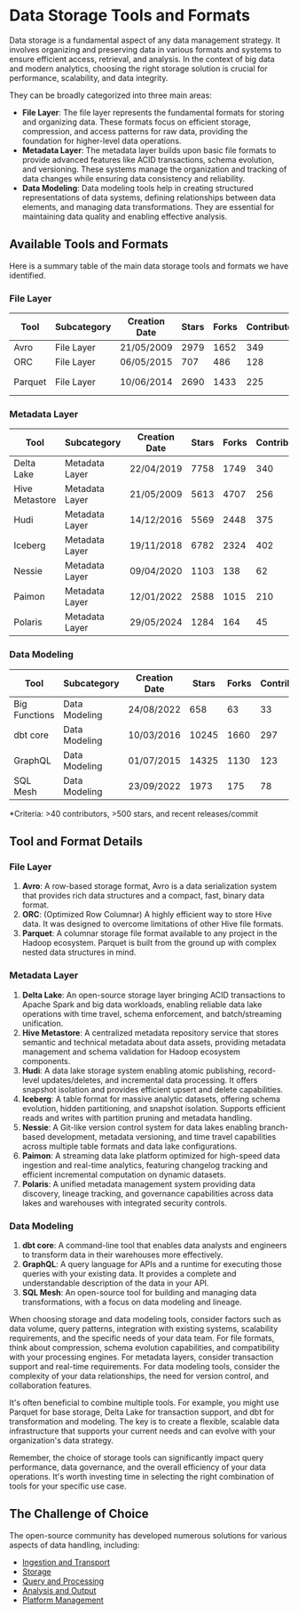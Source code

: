 # Data Storage Tools and Formats

Data storage is a fundamental aspect of any data management strategy. It involves organizing and preserving data in various formats and systems to ensure efficient access, retrieval, and analysis. In the context of big data and modern analytics, choosing the right storage solution is crucial for performance, scalability, and data integrity.

They can be broadly categorized into three main areas:
- **File Layer**: The file layer represents the fundamental formats for storing and organizing data. These formats focus on efficient storage, compression, and access patterns for raw data, providing the foundation for higher-level data operations.
- **Metadata Layer**: The metadata layer builds upon basic file formats to provide advanced features like ACID transactions, schema evolution, and versioning. These systems manage the organization and tracking of data changes while ensuring data consistency and reliability.
- **Data Modeling**: Data modeling tools help in creating structured representations of data systems, defining relationships between data elements, and managing data transformations. They are essential for maintaining data quality and enabling effective analysis.

## Available Tools and Formats

Here is a summary table of the main data storage tools and formats we have identified.

### File Layer

| Tool | Subcategory | Creation Date | Stars | Forks | Contributors | Last Release | Latest Commit | Meets Criteria* | Link |
|---|---|---|---|---|---|---|---|---|---|
| Avro | File Layer | 21/05/2009 | 2979 | 1652 | 349 | 05/08/2024 | 19/01/2025 | Yes | https://github.com/apache/avro |
| ORC | File Layer | 06/05/2015 | 707 | 486 | 128 | 10/01/2025 | 16/01/2025 | Yes | https://github.com/apache/orc |
| Parquet | File Layer | 10/06/2014 | 2690 | 1433 | 225 | 02/12/2024 | 19/01/2025 | Yes | https://github.com/apache/parquet-mr |

### Metadata Layer

| Tool | Subcategory | Creation Date | Stars | Forks | Contributors | Last Release | Latest Commit | Meets Criteria* | Link |
|---|---|---|---|---|---|---|---|---|---|
| Delta Lake | Metadata Layer | 22/04/2019 | 7758 | 1749 | 340 | 06/01/2025 | 17/01/2025 | Yes | https://github.com/delta-io/delta |
| Hive Metastore | Metadata Layer | 21/05/2009 | 5613 | 4707 | 256 | N/A | 16/01/2025 | Yes | https://github.com/apache/hive |
| Hudi | Metadata Layer | 14/12/2016 | 5569 | 2448 | 375 | 11/12/2024 | 19/01/2025 | Yes | https://github.com/apache/hudi |
| Iceberg | Metadata Layer | 19/11/2018 | 6782 | 2324 | 402 | 06/12/2024 | 19/01/2025 | Yes | https://github.com/apache/iceberg |
| Nessie | Metadata Layer | 09/04/2020 | 1103 | 138 | 62 | 18/12/2024 | 19/01/2025 | Yes | https://github.com/projectnessie/nessie |
| Paimon | Metadata Layer | 12/01/2022 | 2588 | 1015 | 210 | N/A | 17/01/2025 | Yes | https://github.com/apache/paimon |
| Polaris | Metadata Layer | 29/05/2024 | 1284 | 164 | 45 | N/A | 18/01/2025 | Yes | https://github.com/apache/polaris |

### Data Modeling

| Tool | Subcategory | Creation Date | Stars | Forks | Contributors | Last Release | Latest Commit | Meets Criteria* | Link |
|---|---|---|---|---|---|---|---|---|---|
| Big Functions | Data Modeling | 24/08/2022 | 658 | 63 | 33 | 08/11/2024 | 17/01/2025 | No | https://github.com/unytics/bigfunctions |
| dbt core | Data Modeling | 10/03/2016 | 10245 | 1660 | 297 | 16/12/2024 | 17/01/2025 | Yes | https://github.com/dbt-labs/dbt-core |
| GraphQL | Data Modeling | 01/07/2015 | 14325 | 1130 | 123 | 27/10/2021 | 19/12/2024 | Yes | https://github.com/graphql/graphql-spec |
| SQL Mesh | Data Modeling | 23/09/2022 | 1973 | 175 | 78 | 19/01/2025 | 19/01/2025 | Yes | https://github.com/TobikoData/sqlmesh |

*Criteria: >40 contributors, >500 stars, and recent releases/commit

## Tool and Format Details

### File Layer

1. **Avro**: A row-based storage format, Avro is a data serialization system that provides rich data structures and a compact, fast, binary data format.
2. **ORC**: (Optimized Row Columnar) A highly efficient way to store Hive data. It was designed to overcome limitations of other Hive file formats.
3. **Parquet**: A columnar storage file format available to any project in the Hadoop ecosystem. Parquet is built from the ground up with complex nested data structures in mind.

### Metadata Layer

1. **Delta Lake**: An open-source storage layer bringing ACID transactions to Apache Spark and big data workloads, enabling reliable data lake operations with time travel, schema enforcement, and batch/streaming unification.
2. **Hive Metastore**: A centralized metadata repository service that stores semantic and technical metadata about data assets, providing metadata management and schema validation for Hadoop ecosystem components.
3. **Hudi**: A data lake storage system enabling atomic publishing, record-level updates/deletes, and incremental data processing. It offers snapshot isolation and provides efficient upsert and delete capabilities.
4. **Iceberg**: A table format for massive analytic datasets, offering schema evolution, hidden partitioning, and snapshot isolation. Supports efficient reads and writes with partition pruning and metadata handling.
5. **Nessie**: A Git-like version control system for data lakes enabling branch-based development, metadata versioning, and time travel capabilities across multiple table formats and data lake configurations.
6. **Paimon**: A streaming data lake platform optimized for high-speed data ingestion and real-time analytics, featuring changelog tracking and efficient incremental computation on dynamic datasets.
7. **Polaris**: A unified metadata management system providing data discovery, lineage tracking, and governance capabilities across data lakes and warehouses with integrated security controls.

### Data Modeling

1. **dbt core**: A command-line tool that enables data analysts and engineers to transform data in their warehouses more effectively.
2. **GraphQL**: A query language for APIs and a runtime for executing those queries with your existing data. It provides a complete and understandable description of the data in your API.
3. **SQL Mesh**: An open-source tool for building and managing data transformations, with a focus on data modeling and lineage.

When choosing storage and data modeling tools, consider factors such as data volume, query patterns, integration with existing systems, scalability requirements, and the specific needs of your data team. For file formats, think about compression, schema evolution capabilities, and compatibility with your processing engines. For metadata layers, consider transaction support and real-time requirements. For data modeling tools, consider the complexity of your data relationships, the need for version control, and collaboration features.

It's often beneficial to combine multiple tools. For example, you might use Parquet for base storage, Delta Lake for transaction support, and dbt for transformation and modeling. The key is to create a flexible, scalable data infrastructure that supports your current needs and can evolve with your organization's data strategy.

Remember, the choice of storage tools can significantly impact query performance, data governance, and the overall efficiency of your data operations. It's worth investing time in selecting the right combination of tools for your specific use case.

## The Challenge of Choice
The open-source community has developed numerous solutions for various aspects of data handling, including:
- [Ingestion and Transport](01.ingestion_and_transport.md)
- [Storage](02.storage.md)
- [Query and Processing](03.query_and_processing.md)
- [Analysis and Output](04.analysis_and_output.md)
- [Platform Management](05.platform_management.md)
